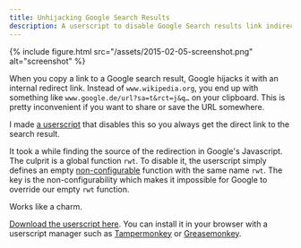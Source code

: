 ```yaml
---
title: Unhijacking Google Search Results
description: A userscript to disable Google Search results link indirections.
---
```


{% include figure.html src="/assets/2015-02-05-screenshot.png" alt="screenshot" %}

When you copy a link to a Google search result, Google hijacks it with an internal redirect link. Instead of `www.wikipedia.org`, you end up with something like `www.google.de/url?sa=t&rct=j&q…` on your clipboard. This is pretty inconvenient if you want to share or save the URL somewhere.

I made [a userscript][download] that disables this so you always get the direct link to the search result.

It took a while finding the source of the redirection in Google's Javascript. The culprit is a global function `rwt`. To disable it, the userscript simply defines an empty [non-configurable](https://developer.mozilla.org/en-US/docs/Web/JavaScript/Reference/Global_Objects/Object/defineProperty) function with the same name `rwt`. The key is the non-configurability which makes it impossible for Google to override our empty `rwt` function.

Works like a charm.

[Download the userscript here][download]. You can install it in your browser with a userscript manager such as [Tampermonkey](https://tampermonkey.net/) or [Greasemonkey](https://addons.mozilla.org/en-US/firefox/addon/greasemonkey/).

[download]: https://github.com/arthurhammer/userscripts/tree/master/Google_UnhijackLinks
